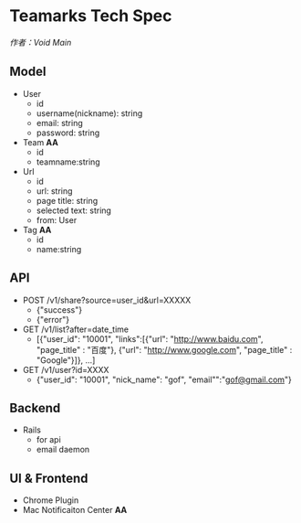 # Teamarks Tech Spec
*作者：Void Main*

## Model
- User
	- id
	- username(nickname): string
	- email: string
	- password: string
- Team __AA__
	- id
	- teamname:string
- Url
	- id
	- url: string
	- page title: string
	- selected text: string
	- from: User
- Tag __AA__
	- id
	- name:string
## API
- POST /v1/share?source=user_id&url=XXXXX
	- {"success"}
	- {"error"}
- GET /v1/list?after=date_time
	- [{"user_id": "10001", "links":[{"url": "http://www.baidu.com", "page_title" : "百度"}, {"url": "http://www.google.com", "page_title" : "Google"}]}, …]
- GET /v1/user?id=XXXX
	- {"user_id": "10001", "nick_name": "gof", "email"":"gof@gmail.com"}

## Backend
- Rails
	- for api
	- email daemon

## UI & Frontend
- Chrome Plugin
- Mac Notificaiton Center __AA__
